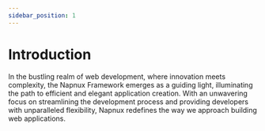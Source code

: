 ```yaml
---
sidebar_position: 1
---
```


# Introduction

In the bustling realm of web development, where innovation meets complexity, the Napnux Framework emerges as a guiding light, illuminating the path to efficient and elegant application creation. With an unwavering focus on streamlining the development process and providing developers with unparalleled flexibility, Napnux redefines the way we approach building web applications.
